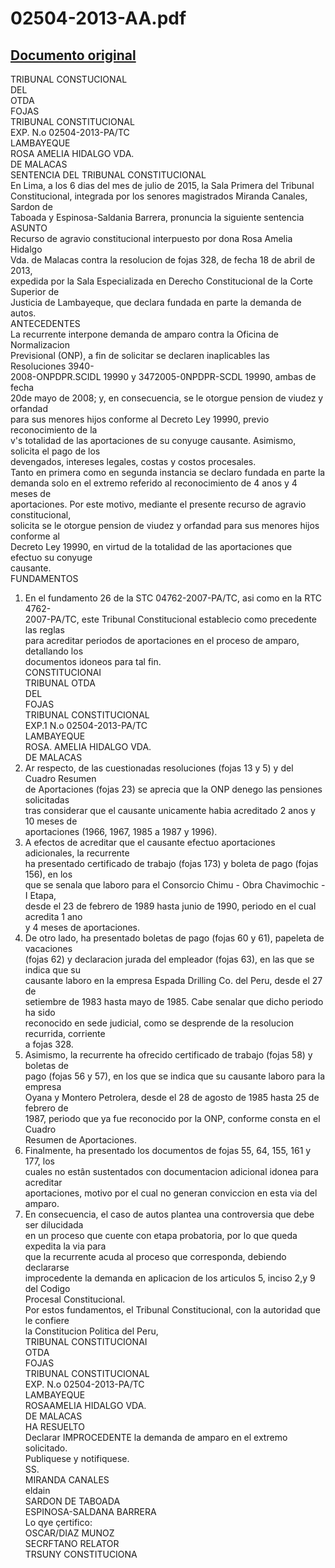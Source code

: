 
02504-2013-AA.pdf
=================
  
[Documento original](https://tc.gob.pe/jurisprudencia/2015/02504-2013-AA.pdf)  
---  
TRIBUNAL CONSTUCIONAL  
DEL  
OTDA  
FOJAS  
TRIBUNAL CONSTITUCIONAL  
EXP. N.o 02504-2013-PA/TC  
LAMBAYEQUE  
ROSA AMELIA HIDALGO VDA.  
DE MALACAS  
SENTENCIA DEL TRIBUNAL CONSTITUCIONAL  
En Lima, a los 6 dias del mes de julio de 2015, la Sala Primera del Tribunal  
Constitucional, integrada por los senores magistrados Miranda Canales, Sardon de  
Taboada y Espinosa-Saldania Barrera, pronuncia la siguiente sentencia  
ASUNTO  
Recurso de agravio constitucional interpuesto por dona Rosa Amelia Hidalgo  
Vda. de Malacas contra la resolucion de fojas 328, de fecha 18 de abril de 2013,  
expedida por la Sala Especializada en Derecho Constitucional de la Corte Superior de  
Justicia de Lambayeque, que declara fundada en parte la demanda de autos.  
ANTECEDENTES  
La recurrente interpone demanda de amparo contra la Oficina de Normalizacion  
Previsional (ONP), a fin de solicitar se declaren inaplicables las Resoluciones 3940-  
2008-ONPDPR.SCIDL 19990 y 3472005-0NPDPR-SCDL 19990, ambas de fecha  
20de mayo de 2008; y, en consecuencia, se le otorgue pension de viudez y orfandad  
para sus menores hijos conforme al Decreto Ley 19990, previo reconocimiento de la  
v's totalidad de las aportaciones de su conyuge causante. Asimismo, solicita el pago de los  
devengados, intereses legales, costas y costos procesales.  
Tanto en primera como en segunda instancia se declaro fundada en parte la  
demanda solo en el extremo referido al reconocimiento de 4 anos y 4 meses de  
aportaciones. Por este motivo, mediante el presente recurso de agravio constitucional,  
solicita se le otorgue pension de viudez y orfandad para sus menores hijos conforme al  
Decreto Ley 19990, en virtud de la totalidad de las aportaciones que efectuo su conyuge  
causante.  
FUNDAMENTOS  
1. En el fundamento 26 de la STC 04762-2007-PA/TC, asi como en la RTC 4762-  
2007-PA/TC, este Tribunal Constitucional establecio como precedente las reglas  
para acreditar periodos de aportaciones en el proceso de amparo, detallando los  
documentos idoneos para tal fin.  
CONSTITUCIONAI  
TRIBUNAL OTDA  
DEL  
FOJAS  
TRIBUNAL CONSTITUCIONAL  
EXP.1 N.o 02504-2013-PA/TC  
LAMBAYEQUE  
ROSA. AMELIA HIDALGO VDA.  
DE MALACAS  
2. Ar respecto, de las cuestionadas resoluciones (fojas 13 y 5) y del Cuadro Resumen  
de Aportaciones (fojas 23) se aprecia que la ONP denego las pensiones solicitadas  
tras considerar que el causante unicamente habia acreditado 2 anos y 10 meses de  
aportaciones (1966, 1967, 1985 a 1987 y 1996).  
3. A efectos de acreditar que el causante efectuo aportaciones adicionales, la recurrente  
ha presentado certificado de trabajo (fojas 173) y boleta de pago (fojas 156), en los  
que se senala que laboro para el Consorcio Chimu - Obra Chavimochic - I Etapa,  
desde el 23 de febrero de 1989 hasta junio de 1990, periodo en el cual acredita 1 ano  
y 4 meses de aportaciones.  
4. De otro lado, ha presentado boletas de pago (fojas 60 y 61), papeleta de vacaciones  
(fojas 62) y declaracion jurada del empleador (fojas 63), en las que se indica que su  
causante laboro en la empresa Espada Drilling Co. del Peru, desde el 27 de  
setiembre de 1983 hasta mayo de 1985. Cabe senalar que dicho periodo ha sido  
reconocido en sede judicial, como se desprende de la resolucion recurrida, corriente  
a fojas 328.  
5. Asimismo, la recurrente ha ofrecido certificado de trabajo (fojas 58) y boletas de  
pago (fojas 56 y 57), en los que se indica que su causante laboro para la empresa  
Oyana y Montero Petrolera, desde el 28 de agosto de 1985 hasta 25 de febrero de  
1987, periodo que ya fue reconocido por la ONP, conforme consta en el Cuadro  
Resumen de Aportaciones.  
6. Finalmente, ha presentado los documentos de fojas 55, 64, 155, 161 y 177, los  
cuales no estân sustentados con documentacion adicional idonea para acreditar  
aportaciones, motivo por el cual no generan conviccion en esta via del amparo.  
7. En consecuencia, el caso de autos plantea una controversia que debe ser dilucidada  
en un proceso que cuente con etapa probatoria, por lo que queda expedita la via para  
que la recurrente acuda al proceso que corresponda, debiendo declararse  
improcedente la demanda en aplicacion de los articulos 5, inciso 2,y 9 del Codigo  
Procesal Constitucional.  
Por estos fundamentos, el Tribunal Constitucional, con la autoridad que le confiere  
la Constitucion Politica del Peru,  
TRIBUNAL CONSTITUCIONAI  
OTDA  
FOJAS  
TRIBUNAL CONSTITUCIONAL  
EXP. N.o 02504-2013-PA/TC  
LAMBAYEQUE  
ROSAAMELIA HIDALGO VDA.  
DE MALACAS  
HA RESUELTO  
Declarar IMPROCEDENTE la demanda de amparo en el extremo solicitado.  
Publiquese y notifiquese.  
SS.  
MIRANDA CANALES  
eldain  
SARDON DE TABOADA  
ESPINOSA-SALDANA BARRERA  
Lo qye çertifico:  
OSCAR/DIAZ MUNOZ  
SECRFTANO RELATOR  
TRSUNY CONSTITUCIONA